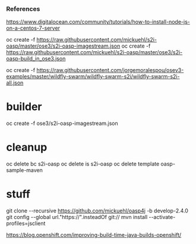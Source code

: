 


### References

https://www.digitalocean.com/community/tutorials/how-to-install-node-js-on-a-centos-7-server



oc create -f https://raw.githubusercontent.com/mickuehl/s2i-oasp/master/ose3/s2i-oasp-imagestream.json
oc create -f https://raw.githubusercontent.com/mickuehl/s2i-oasp/master/ose3/s2i-oasp-build_in_ose3.json


oc create -f https://raw.githubusercontent.com/jorgemoralespou/osev3-examples/master/wildfly-swarm/wildfly-swarm-s2i/wildfly-swarm-s2i-all.json


# builder

oc create -f ose3/s2i-oasp-imagestream.json

# cleanup

oc delete bc s2i-oasp
oc delete is s2i-oasp
oc delete template oasp-sample-maven

# stuff

git clone --recursive https://github.com/mickuehl/oasp4j -b develop-2.4.0
git config --global url."https://".insteadOf git://
mvn install --activate-profiles=jsclient

https://blog.openshift.com/improving-build-time-java-builds-openshift/
